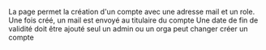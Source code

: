 La page permet la création d'un compte avec une adresse mail et un role.
Une fois créé, un mail est envoyé au titulaire du compte
Une date de fin de validité doit être ajouté
seul un admin ou un orga peut changer créer un compte